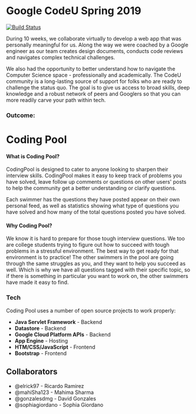 # Google CodeU Spring 2019

[![Build Status](https://travis-ci.org/joemccann/dillinger.svg?branch=master)](https://sp19-codeu-5-328.appspot.com)

During 10 weeks, we collaborate virtually to develop a web app that was personally meaningful for us.  Along the way we were coached by a Google engineer as our team creates design documents, conducts code reviews and navigates complex technical challenges.

We also had the opportunity to better understand how to navigate the Computer Science space - professionally and academically.  The CodeU community is a long-lasting source of support for folks who are ready to challenge the status quo. The goal is to give us access to broad skills, deep knowledge and a robust network of peers and Googlers so that you can more readily carve your path within tech.

### Outcome:
# Coding Pool

#### What is Coding Pool?
CodingPool is designed to cater to anyone looking to sharpen their interview skills. CodingPool makes it easy to keep track of problems you have solved, leave follow up comments or questions on other users' posts to help the community get a better understanding or clarify questions.

Each swimmer has the questions they have posted appear on their own personal feed, as well as statistics showing what type of questions you have solved and how many of the total questions posted you have solved.

#### Why Coding Pool?
We know it is hard to prepare for those tough interview questions. We too are college students trying to figure out how to succeed with tough problems in a stressful environment. The best way to get ready for that environment is to practice! The other swimmers in the pool are going through the same struggles as you, and they want to help you succeed as well. Which is why we have all questions tagged with their specific topic, so if there is something in particular you want to work on, the other swimmers have made it easy to find.

### Tech

Coding Pool uses a number of open source projects to work properly:

* **Java Servlet Framework** - Backend
* **Datastore** - Backend
* **Google Cloud Platform APIs** - Backend
* **App Engine** - Hosting
* **HTM/CSS/JavaScript** - Frontend
* **Bootstrap** - Frontend

## Collaborators
* @elrick97 - Ricardo Ramirez
* @mahiSha123 - Mahima Sharma
* @gonzalesdmg - David Gonzales
* @sophiagiordano - Sophia Giordano
